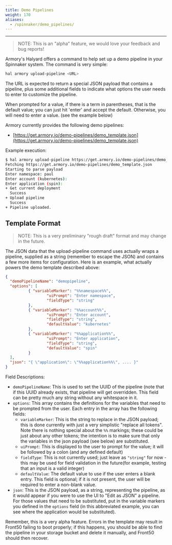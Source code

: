 ```yaml
---
title: Demo Pipelines
weight: 170
aliases:
  - /spinnaker/demo_pipelines/
---
```

---

> NOTE:  This is an "alpha" feature, we would love your feedback and bug reports!

Armory's Halyard offers a command to help set up a demo pipeline in your Spinnaker system.
The command is very simple:

```sh
hal armory upload-pipeline <URL>
```

The URL is expected to return a special JSON payload that contains a pipeline, plus some
additional fields to indicate what options the user needs to enter to customize the pipeline.

When prompted for a value, if there is a term in parentheses, that is the default value; you
can just hit 'enter' and accept the default.  Otherwise, you will need to enter a value.
(see the example below)

Armory currently provides the following demo pipelines:

* [https://get.armory.io/demo-pipelines/demo_template.json](https://get.armory.io/demo-pipelines/demo_template.json)

Example execution:

```sh
$ hal armory upload-pipeline https://get.armory.io/demo-pipelines/demo_template.json
Fetching https://get.armory.io/demo-pipelines/demo_template.json
Starting to parse payload
Enter namespace: paul
Enter account (kubernetes):
Enter application (spin):
+ Get current deployment
  Success
+ Upload pipeline
  Success
+ Pipeline uploaded.
```

## Template Format

> NOTE: This is a very preliminary "rough draft" format and may change in the
> future.

The JSON data that the upload-pipeline command uses actually wraps a pipeline,
supplied as a string (remember to escape the JSON) and contains a few more
items for configuration.  Here is an example, what actually powers the
demo template described above:

```json
{
  "demoPipelineName": "demopipeline",
  "options": [
          { "variableMarker": "%%namespace%%",
                  "uiPrompt": "Enter namespace",
                  "fieldType": "string"
          },
          { "variableMarker": "%%account%%",
                  "uiPrompt": "Enter account",
                  "fieldType": "string",
                  "defaultValue": "kubernetes"
          },
          { "variableMarker": "%%application%%",
                  "uiPrompt": "Enter application",
                  "fieldType": "string",
                  "defaultValue": "spin"
          }
  ],
  "json": "{ \"application\": \"%%application%%\", .... }"
}
```

Field Descriptions:

* `demoPipelineName`:  This is used to set the UUID of the pipeline (note that if this UUID already exists, that pipeline will get overridden.  This field can be pretty much any string without any whitespace in it.
* `options`:  This array contains the definitions for the variables that need to be prompted from the user.  Each entry in the array has the following fields:
    * `variableMarker`:  This is the string to replace in the JSON payload; this is done currently with just a very simplistic "replace all tokens".  Note there is nothing special about the `%%` markings; these could be just about any other tokens; the intention is to make sure that only the variables in the json payload (see below) are substituted.
    * `uiPrompt`: This is displayed to the user to prompt for the value; it will be followed by a colon (and any defined default)
    * `fieldType`: This is not currently used; just leave as `"string"` for now - this may be used for field validation in the future(for example, testing that an input is a valid integer)
    * `defaultValue`: The default value to use if the user enters a blank entry.  This field is optional; if it is not present, the user will be required to enter a non-blank value.
* `json`: This is the JSON payload, as a string, representing the pipeline, as it would appear if you were to use the UI to "Edit as JSON" a pipeline.  For those values that need to be substituted, put in the variable markers you defined in the `options` field (in this abbreviated example, you can see where the application would be substituted).

Remember, this is a very alpha feature.  Errors in the template may result in
Front50 failing to boot properly; if this happens, you should be able to find the pipeline in your storage bucket and delete it manually, and Front50 should then recover.
